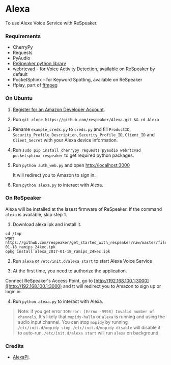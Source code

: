 Alexa
=====

To use Alexe Voice Service with ReSpeaker.


### Requirements
+ CherryPy
+ Requests
+ PyAudio
+ [ReSpeaker python library](https://github.com/respeaker/respeaker_python_library)
+ webrtcvad - for Voice Activity Detection, available on ReSpeaker by default
+ PocketSphinx - for Keyword Spotting, available on ReSpeaker
+ ffplay, part of [ffmpeg](https://ffmpeg.org/download.html)


### On Ubuntu

1. [Register for an Amazon Developer Account](https://github.com/alexa/alexa-avs-raspberry-pi#61---register-your-product-and-create-a-security-profile).
2. Run `git clone https://github.com/respeaker/Alexa.git && cd Alexa`
3. Rename `example_creds.py` to `creds.py` and fill `ProductID`, `Security_Profile_Description`, `Security_Profile_ID`, `Client_ID` and `Client_Secret` with your Alexa device information.
4. Run `sudo pip install cherrypy requests pyaudio webrtcvad pocketsphinx respeaker` to get required python packages.
5. Run `python auth_web.py` and open [http://localhost:3000](http://localhost:3000)

    It will redirect you to Amazon to sign in.

6. Run `python alexa.py` to interact with Alexa.


### On ReSpeaker
Alexa will be installed at the lasest firmware of ReSpeaker. If the command `alexa` is available, skip step 1.

1. Download alexa ipk and install it.

  ```
  cd /tmp
  wget https://github.com/respeaker/get_started_with_respeaker/raw/master/files/alexa_2017-01-18_ramips_24kec.ipk
  opkg install alexa_2017-01-18_ramips_24kec.ipk
  ```

2. Run `alexa` or `/etc/init.d/alexa start` to start Alexa Voice Service

3. At the first time, you need to authorize the application.

  Connect ReSpeaker's Access Point, go to [http://192.168.100.1:3000]([http://192.168.100.1:3000) and tt will redirect you to Amazon to sign up or login in.

4. Run `python alexa.py` to interact with Alexa.

>Note: if you get error `IOError: [Errno -9998] Invalid number of channels`, It's likely that `mopidy-hallo` or `alexa` is running and using the audio input channel.
>You can stop `mopidy` by running `/etc/init.d/mopidy stop`. `/etc/init.d/mopidy disable` will disable it to auto-run.
>`/etc/init.d/alexa start` will run `alexa` on background. 


### Credits
+ [AlexaPi](https://github.com/sammachin/AlexaPi).
